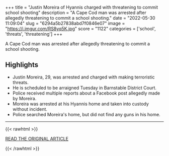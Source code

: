 +++
title = "Justin Moreira of Hyannis charged with threatening to commit school shooting"
description = "A Cape Cod man was arrested after allegedly threatening to commit a school shooting."
date = "2022-05-30 11:09:04"
slug = "6294a5b27838abd7f0846e07"
image = "https://i.imgur.com/RS8yq5K.jpg"
score = "1122"
categories = ['school', 'threats', 'threatening']
+++

A Cape Cod man was arrested after allegedly threatening to commit a school shooting.

## Highlights

- Justin Moreira, 29, was arrested and charged with making terroristic threats.
- He is scheduled to be arraigned Tuesday in Barnstable District Court.
- Police received multiple reports about a Facebook post allegedly made by Moreira.
- Moreira was arrested at his Hyannis home and taken into custody without incident.
- Police searched Moreira's home, but did not find any guns in his home.

---

{{< rawhtml >}}
  <p class="article-category">
    <a target="_blank" href="https://www.cbsnews.com/boston/news/justin-moreira-hyannis-barnstable-school-shooting-threat/">READ THE ORIGINAL ARTICLE</a>
  </p>
{{< /rawhtml >}}
